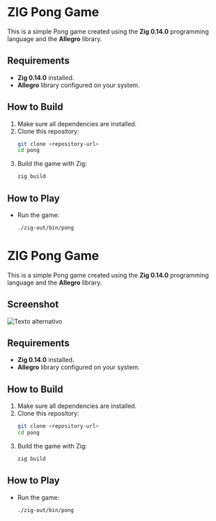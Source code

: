 # ZIG Pong Game

This is a simple Pong game created using the **Zig 0.14.0** programming language and the **Allegro** library.

## Requirements

- **Zig 0.14.0** installed.
- **Allegro** library configured on your system.

## How to Build

1. Make sure all dependencies are installed.
2. Clone this repository:
    ```bash
    git clone <repository-url>
    cd pong
    ```
3. Build the game with Zig:
    ```bash
    zig build
    ```

## How to Play

- Run the game:
  ```bash
  ./zig-out/bin/pong

# ZIG Pong Game

This is a simple Pong game created using the **Zig 0.14.0** programming language and the **Allegro** library.

## Screenshot
![Texto alternativo](./screenshot01.png)

## Requirements

- **Zig 0.14.0** installed.
- **Allegro** library configured on your system.

## How to Build

1. Make sure all dependencies are installed.
2. Clone this repository:
    ```bash
    git clone <repository-url>
    cd pong
    ```
3. Build the game with Zig:
    ```bash
    zig build
    ```

## How to Play

- Run the game:
  ```bash
  ./zig-out/bin/pong

